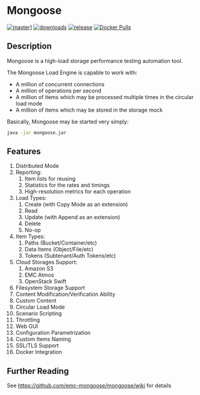 # Mongoose

[![master](https://img.shields.io/travis/emc-mongoose/mongoose/master.svg)](https://travis-ci.org/emcmongoose/mongoose)]
[![downloads](https://img.shields.io/github/downloads/emc-mongoose/mongoose/total.svg)](https://github.com/emc-mongoose/mongoose/releases)
[![release](https://img.shields.io/github/release/emc-mongoose/mongoose.svg)]()
[![Docker Pulls](https://img.shields.io/docker/pulls/emcmongoose/mongoose.svg)](https://hub.docker.com/r/emcmongoose/mongoose/)

## Description
Mongoose is a high-load storage performance testing automation tool.

The Mongoose Load Engine is capable to work with:

* A million of concurrent connections
* A million of operations per second
* A million of items which may be processed multiple times in the circular load mode
* A million of items which may be stored in the storage mock

Basically, Mongoose may be started very simply:
```bash
java -jar mongoose.jar
```

## Features
1. Distributed Mode
2. Reporting:
    1. Item lists for reusing
    2. Statistics for the rates and timings
    3. High-resolution metrics for each operation
3. Load Types:
    1. Create (with Copy Mode as an extension)
    2. Read
    3. Update (with Append as an extension)
    4. Delete
    5. No-op
4. Item Types:
    1. Paths (Bucket/Container/etc)
    2. Data Items (Object/File/etc)
    3. Tokens (Subtenant/Auth Tokens/etc)
5. Cloud Storages Support:
    1. Amazon S3
    2. EMC Atmos
    3. OpenStack Swift
4. Filesystem Storage Support
5. Content Modification/Verification Ability
6. Custom Content
7. Circular Load Mode
8. Scenario Scripting
9. Throttling
10. Web GUI
11. Configuration Parametrization
12. Custom Items Naming
13. SSL/TLS Support
14. Docker Integration

## Further Reading
See <https://github.com/emc-mongoose/mongoose/wiki> for details

